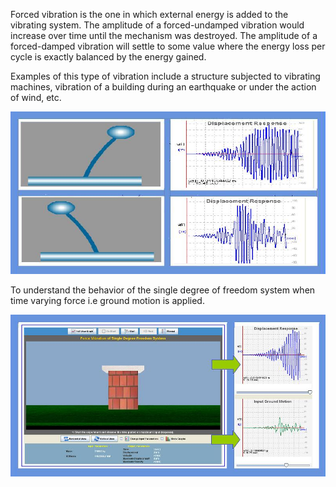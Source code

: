 Forced vibration is the one in which external energy is added to the vibrating system. The amplitude of a forced-undamped vibration would increase over time until the mechanism was destroyed. The amplitude of a forced-damped vibration will settle to some value where the energy loss per cycle is exactly balanced by the energy gained.

Examples of this type of vibration include a structure subjected to vibrating machines, vibration of a building during an earthquake or under the action of wind, etc.


<img src="images/forceVib.jpg"> 

To understand the behavior of the single degree of freedom system when time varying force i.e ground motion is applied.

<img src="images/3.jpg"> 


